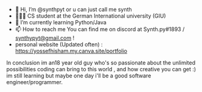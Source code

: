 - 👋 Hi, I’m @synthpyt or u can just call me synth
- 🧑🏻‍💻 CS student at the German International university (GIU)
- 🌱 I’m currently learning Python/Java
- 📫 How to reach me You can find me on discord at Synth.py#1893 / synthypyt@gmail.com !
- personal website (Updated often) : https://yossefhisham.my.canva.site/portfolio

In conclusion im an18 year old guy who's so passionate about the unlimited possibilities coding can bring to this world , and how creative you can get :)
im still learning but maybe one day i'll be a good software engineer/programmer.
